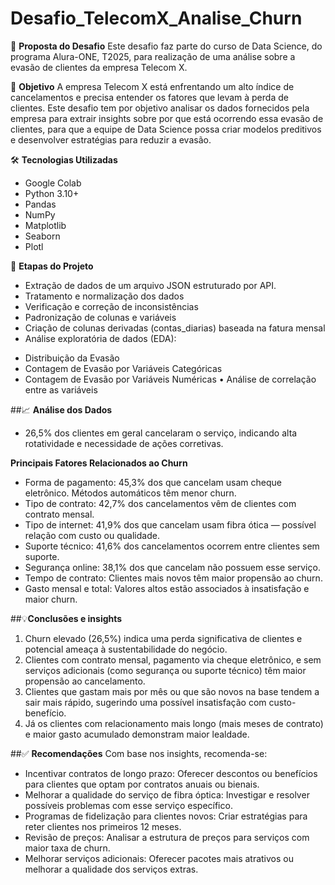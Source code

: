 # Desafio_TelecomX_Analise_Churn


📌 **Proposta do Desafio**
Este desafio faz parte do curso de Data Science, do programa Alura-ONE, T2025, para realização de uma análise sobre a evasão de clientes da empresa Telecom X.


🎯 **Objetivo**
A empresa Telecom X está enfrentando um alto índice de cancelamentos e precisa entender os fatores que levam à perda de clientes. 
Este desafio tem por objetivo analisar os dados fornecidos pela empresa para extrair insights sobre por que está ocorrendo essa evasão de clientes, para que a equipe de Data Science possa criar modelos preditivos e desenvolver estratégias para reduzir a evasão.


🛠️ **Tecnologias Utilizadas**
*	Google Colab
*	Python 3.10+
*	Pandas
*	NumPy
*	Matplotlib
*	Seaborn
*	Plotl


📲 **Etapas do Projeto**
*	Extração de dados de um arquivo JSON estruturado por API.
*	Tratamento e normalização dos dados 
*	Verificação e correção de inconsistências
*	Padronização de colunas e variáveis
*	Criação de colunas derivadas (contas_diarias) baseada na fatura mensal
*	Análise exploratória de dados (EDA):
-	Distribuição da Evasão
-	Contagem de Evasão por Variáveis Categóricas
-	Contagem de Evasão por Variáveis Numéricas
•	Análise de correlação entre as variáveis


##📈 **Análise dos Dados**
*	26,5% dos clientes em geral cancelaram o serviço, indicando alta rotatividade e necessidade de ações corretivas.

**Principais Fatores Relacionados ao Churn**
*	Forma de pagamento: 45,3% dos que cancelam usam cheque eletrônico. Métodos automáticos têm menor churn.
*	Tipo de contrato: 42,7% dos cancelamentos vêm de clientes com contrato mensal.
*	Tipo de internet: 41,9% dos que cancelam usam fibra ótica — possível relação com custo ou qualidade.
*	Suporte técnico: 41,6% dos cancelamentos ocorrem entre clientes sem suporte.
*	Segurança online: 38,1% dos que cancelam não possuem esse serviço.
*	Tempo de contrato: Clientes mais novos têm maior propensão ao churn.
*	Gasto mensal e total: Valores altos estão associados à insatisfação e maior churn.


##💡**Conclusões e insights**
1.	Churn elevado (26,5%) indica uma perda significativa de clientes e potencial ameaça à sustentabilidade do negócio.
2.	Clientes com contrato mensal, pagamento via cheque eletrônico, e sem serviços adicionais (como segurança ou suporte técnico) têm maior propensão ao cancelamento.
3.	Clientes que gastam mais por mês ou que são novos na base tendem a sair mais rápido, sugerindo uma possível insatisfação com custo-benefício.
4.	Já os clientes com relacionamento mais longo (mais meses de contrato) e maior gasto acumulado demonstram maior lealdade.


##✅ **Recomendações**
Com base nos insights, recomenda-se:
* Incentivar contratos de longo prazo: Oferecer descontos ou benefícios para clientes que optam por contratos anuais ou bienais.
* Melhorar a qualidade do serviço de fibra óptica: Investigar e resolver possíveis problemas com esse serviço específico.
* Programas de fidelização para clientes novos: Criar estratégias para reter clientes nos primeiros 12 meses.
* Revisão de preços: Analisar a estrutura de preços para serviços com maior taxa de churn.
* Melhorar serviços adicionais: Oferecer pacotes mais atrativos ou melhorar a qualidade dos serviços extras.

